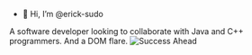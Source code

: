 - 👋 Hi, I’m @erick-sudo

A software developer looking to collaborate with Java and C++ programmers.
And a DOM flare.
![Success Ahead](https://cdn.pixabay.com/photo/2015/03/06/09/28/earth-661447_960_720.png)
